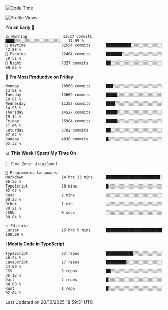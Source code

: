 <!--START_SECTION:waka-->
![Code Time](http://img.shields.io/badge/Code%20Time-8%2C363%20hrs%203%20mins-blue)

![Profile Views](http://img.shields.io/badge/Profile%20Views-0-blue)

**I'm an Early 🐤** 

```text
🌞 Morning                13627 commits       ████░░░░░░░░░░░░░░░░░░░░░   17.95 % 
🌆 Daytime                32554 commits       ███████████░░░░░░░░░░░░░░   42.88 % 
🌃 Evening                22404 commits       ███████░░░░░░░░░░░░░░░░░░   29.51 % 
🌙 Night                  7327 commits        ██░░░░░░░░░░░░░░░░░░░░░░░   09.65 % 
```
📅 **I'm Most Productive on Friday** 

```text
Monday                   10560 commits       ███░░░░░░░░░░░░░░░░░░░░░░   13.91 % 
Tuesday                  13669 commits       █████░░░░░░░░░░░░░░░░░░░░   18.01 % 
Wednesday                11352 commits       ████░░░░░░░░░░░░░░░░░░░░░   14.95 % 
Thursday                 14527 commits       █████░░░░░░░░░░░░░░░░░░░░   19.14 % 
Friday                   15984 commits       █████░░░░░░░░░░░░░░░░░░░░   21.06 % 
Saturday                 5782 commits        ██░░░░░░░░░░░░░░░░░░░░░░░   07.62 % 
Sunday                   4038 commits        █░░░░░░░░░░░░░░░░░░░░░░░░   05.32 % 
```


📊 **This Week I Spent My Time On** 

```text
🕑︎ Time Zone: Asia/Seoul

💬 Programming Languages: 
Markdown                 14 hrs 33 mins      ████████████████████████░   96.55 % 
TypeScript               26 mins             █░░░░░░░░░░░░░░░░░░░░░░░░   02.97 % 
Rust                     2 mins              ░░░░░░░░░░░░░░░░░░░░░░░░░   00.23 % 
Other                    1 min               ░░░░░░░░░░░░░░░░░░░░░░░░░   00.21 % 
JSON                     0 secs              ░░░░░░░░░░░░░░░░░░░░░░░░░   00.04 % 

🔥 Editors: 
Cursor                   15 hrs 5 mins       █████████████████████████   100.00 % 
```

**I Mostly Code in TypeScript** 

```text
TypeScript               23 repos            ████████████░░░░░░░░░░░░░   46.94 % 
JavaScript               17 repos            █████████░░░░░░░░░░░░░░░░   34.69 % 
CSS                      3 repos             ██░░░░░░░░░░░░░░░░░░░░░░░   06.12 % 
Dart                     2 repos             █░░░░░░░░░░░░░░░░░░░░░░░░   04.08 % 
Rust                     1 repo              █░░░░░░░░░░░░░░░░░░░░░░░░   02.04 % 
```




 Last Updated on 20/10/2025 18:59:31 UTC
<!--END_SECTION:waka-->
